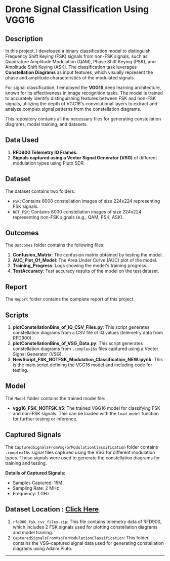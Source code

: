 # Drone Signal Classification Using VGG16

## Description
In this project, I developed a binary classification model to distinguish Frequency Shift Keying (FSK) signals from non-FSK signals, such as Quadrature Amplitude Modulation (QAM), Phase Shift Keying (PSK), and Amplitude Shift Keying (ASK). The classification task leverages **Constellation Diagrams** as input features, which visually represent the phase and amplitude characteristics of the modulated signals. 

For signal classification, I employed the **VGG16** deep learning architecture, known for its effectiveness in image recognition tasks. The model is trained to accurately identify distinguishing features between FSK and non-FSK signals, utilizing the depth of VGG16's convolutional layers to extract and analyze complex signal patterns from the constellation diagrams.

This repository contains all the necessary files for generating constellation diagrams, model training, and datasets.

## Data Used
1. **RFD900 Telemetry IQ Frames.**
2. **Signals captured using a Vector Signal Generator (VSG)** of different modulation types using Pluto SDR.

## Dataset
The dataset contains two folders:
- `FSK`: Contains 8000 constellation images of size 224x224 representing FSK signals.
- `NOT_FSK`: Contains 8000 constellation images of size 224x224 representing non-FSK signals (e.g., QAM, PSK, ASK).

## Outcomes
The `Outcomes` folder contains the following files:
1. **Confusion_Matrix**: The confusion matrix obtained by testing the model.
2. **AUC_Plot_Of_Model**: The Area Under Curve (AUC) plot of the model.
3. **Training_Progress**: Logs showing the model's training progress.
4. **TestAccuracy**: Test accuracy results of the model on the test dataset.

## Report
The `Report` folder contains the complete report of this project.

## Scripts
1. **plotConstellationBins_of_IQ_CSV_Files.py**: This script generates constellation diagrams from a CSV file of IQ values (telemetry data from RFD900).
2. **plotConstellationBins_of_VSG_Data.py**: This script generates constellation diagrams from `.complex16s` files captured using a Vector Signal Generator (VSG).
3. **NewScript_FSK_NOTFSK_Modulation_Classification_NEW.ipynb**: This is the main script defining the VGG16 model and including code for testing.

## Model
The `Model` folder contains the trained model file:
- **vgg16_FSK_NOTFSK.h5**: The trained VGG16 model for classifying FSK and non-FSK signals. This can be loaded with the `load_model` function for further testing or inference.

## Captured Signals
The `CapturedSignalsFromVsgForModulationClassification` folder contains `.complex16s` signal files captured using the VSG for different modulation types. These signals were used to generate the constellation diagrams for training and testing.

**Details of Captured Signals:**
- Samples Captured: 15M
- Sampling Rate: 2 MHz
- Frequency: 1 GHz

## Dataset Location : [Click Here]([URL](https://drive.google.com/drive/folders/18eN73YtTSq2oIr6DMJ8n8drYpesFLfij?usp=sharing))
1. `rfd900_fsk_csv_files.zip`: This file contains telemetry data of RFD900, which includes 2 FSK signals used for plotting constellation diagrams and model training.
2. `CapturedSignalsFromVsgForModulationClassification`: This folder contains the VSG-captured signal data used for generating constellation diagrams using Adalm Pluto.

---


